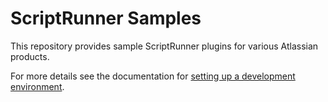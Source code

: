 ScriptRunner Samples
==============

This repository provides sample ScriptRunner plugins for various
Atlassian products.

For more details see the documentation for
[setting up a development environment](https://docs.adaptavist.com/sr4js/6.58.0/best-practices/write-code/set-up-a-dev-environment).
